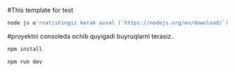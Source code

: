 
#This template for test

```sh
node js o'rnatishingiz kerak avval (`https://nodejs.org/en/download/`)
```


#proyektni consoleda ochib quyigadi buyruqlarni terasiz..
```sh
npm install
```

```sh
npm run dev
```

